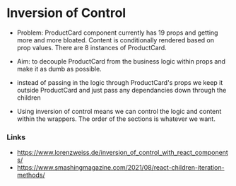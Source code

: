 # Inversion of Control

- Problem: ProductCard component currently has 19 props and getting more and more bloated. Content is conditionally rendered based on prop values. There are 8 instances of ProductCard.

- Aim: to decouple ProductCard from the business logic within props and make it as dumb as possible. 

- instead of passing in the logic through ProductCard's props we keep it outside ProductCard and just pass any dependancies down through the children

- Using inversion of control means we can control the logic and content within the wrappers. The order of the sections is whatever we want.

### Links
- https://www.lorenzweiss.de/inversion_of_control_with_react_components/
- https://www.smashingmagazine.com/2021/08/react-children-iteration-methods/ 